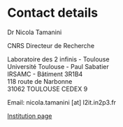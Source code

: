 # Contact details

Dr Nicola Tamanini

CNRS Directeur de Recherche

Laboratoire des 2 infinis - Toulouse  
Université Toulouse - Paul Sabatier  
IRSAMC - Bâtiment 3R1B4  
118 route de Narbonne  
31062 TOULOUSE CEDEX 9
 
Email: nicola.tamanini [at] l2it.in2p3.fr

[Institution page](https://annuaire.in2p3.fr/agents/Y249VEFNQU5JTkkgTmljb2xhIDdiY2VjNWU2LTk5ZDQtNDBjNi04YTFjLTE1NjUxZWU3ZjJhYixvdT1wZW9wbGUsZGM9aW4ycDMsZGM9ZnI%253D/show)
